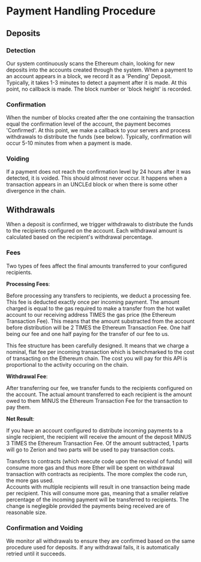 # Payment Handling Procedure

## Deposits

### Detection

Our system continuously scans the Ethereum chain, looking for new deposits into the accounts created through the system. When a payment to an account appears in a block, we record it as a 'Pending' Deposit. Typically, it takes 1-3 minutes to detect a payment after it is made. At this point, no callback is made. The block number or 'block height' is recorded.

### Confirmation

When the number of blocks created after the one containing the transaction equal the confirmation level of the account, the payment becomes 'Confirmed'. At this point, we make a callback to your servers and process withdrawals to distribute the funds (see below). Typically, confirmation will occur 5-10 minutes from when a payment is made.

### Voiding

If a payment does not reach the confirmation level by 24 hours after it was detected, it is voided. This should almost never occur. It happens when a transaction appears in an UNCLEd block or when there is some other divergence in the chain.

## Withdrawals

When a deposit is confirmed, we trigger withdrawals to distribute the funds to the recipients configured on the account. Each withdrawal amount is calculated based on the recipient's withdrawal percentage. 

### Fees

Two types of fees affect the final amounts transferred to your configured recipients. 

**Processing Fees**:

  Before processing any transfers to recipients, we deduct a processing fee. This fee is deducted exactly once per incoming payment. The amount charged is equal to the gas required to make a transfer from the hot wallet account to our receiving address TIMES the gas price (the Ethereum Transaction Fee). This means that the amount substracted from the account before distribution will be 2 TIMES the Ethereum Transaction Fee. One half being our fee and one half paying for the transfer of our fee to us.

  This fee structure has been carefully designed. It means that we charge a nominal, flat fee per incoming transaction which is benchmarked to the cost of transacting on the Ethereum chain. The cost you will pay for this API is proportional to the activity occuring on the chain.

**Withdrawal Fee**:

  After transferring our fee, we transfer funds to the recipients configured on the account. The actual amount transferred to each recipient is the amount owed to them MINUS the Ethereum Transaction Fee for the transaction to pay them.

**Net Result**:

  If you have an account configured to distribute incoming payments to a single recipient, the recipient will receive the amount of the deposit MINUS 3 TIMES the Ethereum Transaction Fee. Of the amount subtracted, 1 parts will go to Zerion and two parts will be used to pay transaction costs. 

<aside class="notice">
  Transfers to contracts (which execute code upon the receival of funds) will consume more gas and thus more Ether will be spent on withdrawal transaction with contracts as recipients. The more complex the code run, the more gas used.
</aside>
<aside class="notice">
  Accounts with multiple recipients will result in one transaction being made per recipient. This will consume more gas, meaning that a smaller relative percentage of the incoming payment will be transferred to recipients. The change is neglegible provided the payments being received are of reasonable size. 
</aside>

### Confirmation and Voiding

We monitor all withdrawals to ensure they are confirmed based on the same procedure used for deposits. If any withdrawal fails, it is automatically retried until it succeeds. 







